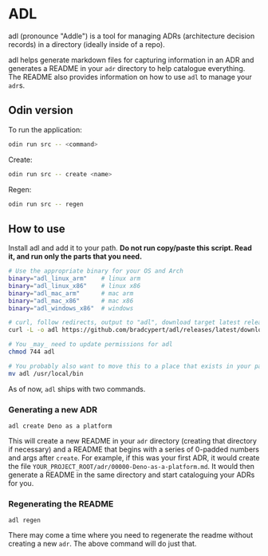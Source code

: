 # ADL

adl (pronounce "Addle") is a tool for managing ADRs (architecture decision records) in a directory (ideally inside of a repo).

adl helps generate markdown files for capturing information in an ADR and generates a README in your `adr` directory to help catalogue everything. The README also provides information on how to use `adl` to manage your `adr`s.

## Odin version

To run the application:

```bash
odin run src -- <command>
```

Create:

```bash
odin run src -- create <name>
```

Regen:

```bash
odin run src -- regen
```

## How to use

Install adl and add it to your path. **Do not run copy/paste this script. Read it, and run only the parts that you need.**

```bash
# Use the appropriate binary for your OS and Arch
binary="adl_linux_arm"    # linux arm
binary="adl_linux_x86"    # linux x86
binary="adl_mac_arm"      # mac arm
binary="adl_mac_x86"      # mac x86
binary="adl_windows_x86"  # windows

# curl, follow redirects, output to "adl", download target latest release
curl -L -o adl https://github.com/bradcypert/adl/releases/latest/download/$binary

# You _may_ need to update permissions for adl
chmod 744 adl

# You probably also want to move this to a place that exists in your path
mv adl /usr/local/bin
```

As of now, `adl` ships with two commands.

### Generating a new ADR

`adl create Deno as a platform`

This will create a new README in your `adr` directory (creating that directory if necessary) and a README that begins with a series of 0-padded numbers and args after `create`. For example, if this was your first ADR, it would create the file `YOUR_PROJECT_ROOT/adr/00000-Deno-as-a-platform.md`. It would then generate a README in the same directory and start cataloguing your ADRs for you.

### Regenerating the README

`adl regen`

There may come a time where you need to regenerate the readme without creating a new `adr`. The above command will do just that.
